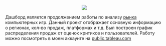 <p align="center">
      <img src="https://i.ibb.co/2Sk1p2m/imgonline-com-ua-Compressed-Xli-Fc-FXxxv2-Ubq.jpg">
</p>

Дашборд является продолжением работы по анализу [рынка](https://github.com/Playmen998/Data-Analysis/blob/master/Game_Industry_Analysis.ipynb) компьютерных игр. Данный проект отображает основную информацию о регионах, кол-во продаж, платформах и т.д. Был построен график распределения продаж от оценок критиков и пользователей. Работу можно посмотреть в моем аккаунте на [public.tableau.com](https://public.tableau.com/app/profile/egor1535/viz/Game_Industry_Analysis/Dashboard1)

